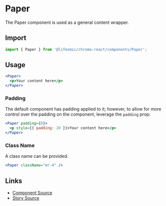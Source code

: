 # Paper

The Paper component is used as a general content wrapper.

<!-- STORY -->

## Import

```js
import { Paper } from '@lifeomic/chroma-react/components/Paper';
```

## Usage

```jsx
<Paper>
  <p>Your content here</p>
</Paper>
```

### Padding

The default component has padding applied to it; however, to allow for more
control over the padding on the component, leverage the `padding` prop:

```jsx
<Paper padding={0}>
  <p style={{ padding: 20 }}>Your content here</p>
</Paper>
```

### Class Name

A class name can be provided.

```jsx
<Paper className="mr-4" />
```

## Links

- [Component Source](https://github.com/lifeomic/chroma-react/blob/master/src/components/Paper/Paper.tsx)
- [Story Source](https://github.com/lifeomic/chroma-react/blob/master/stories/components/Paper/Paper.stories.tsx)
